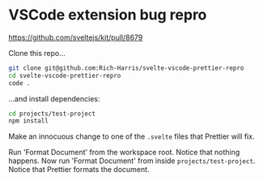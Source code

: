 # VSCode extension bug repro

https://github.com/sveltejs/kit/pull/8679

Clone this repo...

```bash
git clone git@github.com:Rich-Harris/svelte-vscode-prettier-repro
cd svelte-vscode-prettier-repro
code .
```

...and install dependencies:

```bash
cd projects/test-project
npm install
```

Make an innocuous change to one of the `.svelte` files that Prettier will fix.

Run 'Format Document' from the workspace root. Notice that nothing happens. Now run 'Format Document' from inside `projects/test-project`. Notice that Prettier formats the document.
